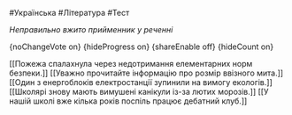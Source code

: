 #Українська #Література #Тест

*Неправильно вжито прийменник у реченні*

{noChangeVote on}
{hideProgress on}
{shareEnable off}
{hideCount on}

[[Пожежа спалахнула через недотримання елементарних норм безпеки.]]
[[Уважно прочитайте інформацію про розмір ввізного мита.]]
[[Один з енергоблоків електростанції зупинили на вимогу екологів.]]
[[Школярі знову мають вимушені канікули із-за лютих морозів.]]
[[У нашій школі вже кілька років поспіль працює дебатний клуб.]]
